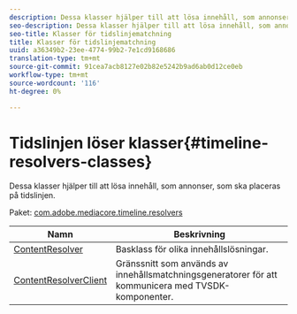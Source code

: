 ```yaml
---
description: Dessa klasser hjälper till att lösa innehåll, som annonser, som ska placeras på tidslinjen.
seo-description: Dessa klasser hjälper till att lösa innehåll, som annonser, som ska placeras på tidslinjen.
seo-title: Klasser för tidslinjematchning
title: Klasser för tidslinjematchning
uuid: a36349b2-23ee-4774-99b2-7e1cd9168686
translation-type: tm+mt
source-git-commit: 91cea7acb8127e02b82e5242b9ad6ab0d12ce0eb
workflow-type: tm+mt
source-wordcount: '116'
ht-degree: 0%

---
```



# Tidslinjen löser klasser{#timeline-resolvers-classes}

Dessa klasser hjälper till att lösa innehåll, som annonser, som ska placeras på tidslinjen.

Paket: [com.adobe.mediacore.timeline.resolvers](https://help.adobe.com/en_US/primetime/api/psdk/asdoc-dhls_1.4/com/adobe/mediacore/timeline/resolvers/package-detail.html)

| Namn | Beskrivning |
|---|---|
| [ContentResolver](https://help.adobe.com/en_US/primetime/api/psdk/asdoc-dhls_1.4/com/adobe/mediacore/timeline/resolvers/ContentResolver.html) | Basklass för olika innehållslösningar. |
| [ContentResolverClient](https://help.adobe.com/en_US/primetime/api/psdk/asdoc-dhls_1.4/com/adobe/mediacore/timeline/resolvers/ContentResolverClient.html) | Gränssnitt som används av innehållsmatchningsgeneratorer för att kommunicera med TVSDK-komponenter. |
